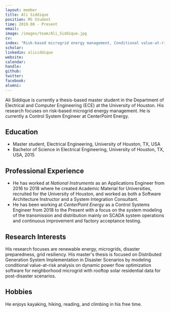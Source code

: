 ```yaml
---
layout: member
title: Ali Siddique
position: MS Student
time: 2019.08 - Present
email: 
image: /images/team/Ali_Siddique.jpg
cv: 
index: "Risk-based microgrid energy management, Conditional value-at-risk analysis"
scholar: 
linkedin: alisiddique
website: 
calendar: 
handle: 
github: 
twitter: 
facebook: 
alumni: 
---
```


Ali Siddique is currently a thesis-based master student in the Department of Electrical and Computer Engineering (ECE) at the University of Houston. His research focuses on risk-based microgrid energy management. He is currently a Control System Engineer at CenterPoint Energy.

## Education
* Master student, Electrical Engineering, University of Houston, TX, USA
* Bachelor of Science in Electrical Engineering, University of Houston, TX, USA, 2015


## Professional Experience
* He has worked at *National Instruments* as an Applications Engineer from 2016 to 2018 where he created Academic Material for Universities, recruited for the University of Houston, and worked as both a Software Architecture Instructor and a System Integration Consultant. 
* He has been working at *CenterPoint Energy* as a Control Systems Engineer from 2018 to the Present with a focus on the system modeling of the transmission and distribution mainly on SCADA system operations and continuous improvement and factory acceptance testing. 

## Research Interests
His research focuses are renewable energy, microgrids, disaster preparedness, grid resiliency. His master's thesis is focused on Distributed Generation System Implementation in Disaster Scenarios by modeling conditional value-at-risk analysis on dynamic power flow optimization software for neighborhood microgrid with rooftop solar residential data for post-disaster scenarios. 

## Hobbies
He enjoys kayaking, hiking, reading, and climbing in his free time.